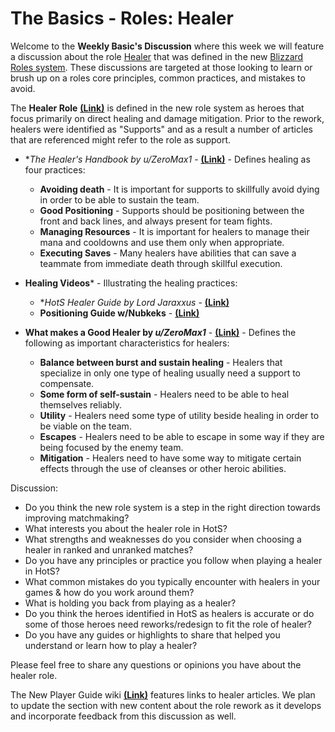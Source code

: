 # The Basics - Roles: Healer

Welcome to the **Weekly Basic's Discussion** where this week we will feature a discussion about the role [Healer](https://www.youtube.com/watch?v=VRZmNMO5V1Q) that was defined in the new [Blizzard Roles system](https://heroesofthestorm.com/en-us/blog/22921910/hero-role-expansion-2019-3-18/).  These discussions are targeted at those looking to learn or brush up on a roles core principles, common practices, and mistakes to avoid.
  
The **Healer Role** [**(Link)**](https://heroesofthestorm.gamepedia.com/healer) is defined in the new role system as heroes that focus primarily on direct healing and damage mitigation.  Prior to the rework, healers were identified as "Supports" and as a result a number of articles that are referenced might refer to the role as support.
  
* **The Healer's Handbook by *u/ZeroMax1** - [**(Link)**](https://docs.google.com/document/d/145joZjb9bhyInwGMFKbGFeB6A5-uYRxVjQDO6eK8Nsg/edit) - Defines healing as four practices:

  * **Avoiding death** -  It is important for supports to skillfully avoid dying in order to be able to sustain the team.
  * **Good Positioning** - Supports should be positioning between the front and back lines, and always present for team fights.
  * **Managing Resources** - It is important for healers to manage their mana and cooldowns and use them only when appropriate.
  * **Executing Saves** - Many healers have abilities that can save a teammate from immediate death through skillful execution.  

* **Healing Videos*** - Illustrating the healing practices:

  * **HotS Healer Guide by *Lord Jaraxxus** - [**(Link)**](https://www.youtube.com/watch?v=QqSN-fgF9xE)  
  * **Positioning Guide w/Nubkeks** - [**(Link)**](https://www.youtube.com/watch?v=DER26PYa558) 

* **What makes a Good Healer by *u/ZeroMax1*** - [**(Link)**](https://www.reddit.com/r/heroesofthestorm/comments/7gj03t/healers_handbook_special_on_hiatus_support_nerfs/) - Defines the following as important characteristics for healers:

  * **Balance between burst and sustain healing** - Healers that specialize in only one type of healing usually need a support to compensate.
  * **Some form of self-sustain** - Healers need to be able to heal themselves reliably.
  * **Utility** - Healers need some type of utility beside healing in order to be viable on the team.
  * **Escapes** - Healers need to be able to escape in some way if they are being focused by the enemy team.
  * **Mitigation** - Healers need to have some way to mitigate certain effects through the use of cleanses or other heroic abilities.

Discussion:

* Do you think the new role system is a step in the right direction towards improving matchmaking?
* What interests you about the healer role in HotS?
* What strengths and weaknesses do you consider when choosing a healer in ranked and unranked matches?
* Do you have any principles or practice you follow when playing a healer in HotS?
* What common mistakes do you typically encounter with healers in your games & how do you work around them?
* What is holding you back from playing as a healer?
* Do you think the heroes identified in HotS as healers is accurate or do some of those heroes need reworks/redesign to fit the role of healer?  
* Do you have any guides or highlights to share that helped you understand or learn how to play a healer?

Please feel free to share any questions or opinions you have about the healer role.

The New Player Guide wiki [**(Link)**](https://www.reddit.com/r/heroesofthestorm/wiki/newplayerguide#wiki_support) features links to healer articles.  We plan to update the section with new content about the role rework as it develops and incorporate feedback from this discussion as well.